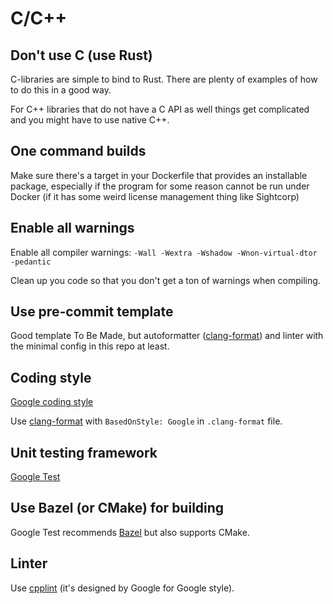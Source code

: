 # C/C++

## Don't use C (use Rust)

C-libraries are simple to bind to Rust. There are plenty of
examples of how to do this in a good way.

For C++ libraries that do not have a C API as well things
get complicated and you might have to use native C++.

## One command builds

Make sure there's a target in your Dockerfile that provides an installable
package, especially if the program for some reason cannot be run under Docker
(if it has some weird license management thing like Sightcorp)

## Enable all warnings

Enable all compiler warnings: `-Wall -Wextra -Wshadow -Wnon-virtual-dtor -pedantic`

Clean up you code so that you don't get a ton of warnings when compiling.

## Use pre-commit template

Good template To Be Made, but autoformatter ([clang-format][cformat]) and
linter with the minimal config in this repo at least.

## Coding style

[Google coding style][gstyle]

Use [clang-format][cformat] with `BasedOnStyle: Google` in `.clang-format` file.

[gstyle]: https://google.github.io/styleguide/cppguide.html
[cformat]: https://clang.llvm.org/docs/ClangFormat.html

## Unit testing framework

[Google Test][googletest]

[googletest]: https://github.com/google/googletest

## Use Bazel (or CMake) for building

Google Test recommends [Bazel][bazel] but also supports CMake.

[bazel]: https://docs.bazel.build/versions/3.4.0/tutorial/cpp.html

## Linter

Use [cpplint][cpplint] (it's designed by Google for Google style).

[cpplint]: https://pypi.org/project/cpplint/
